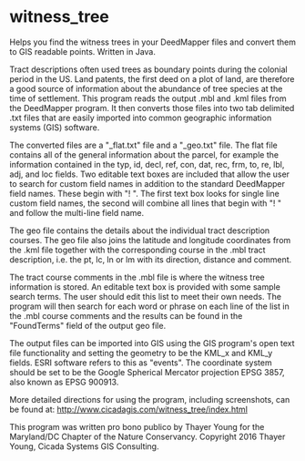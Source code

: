# witness_tree
Helps you find the witness trees in your DeedMapper files and convert them to GIS readable points. Written in Java.

Tract descriptions often used trees as boundary points during the colonial period in the US. Land patents, the first
deed on a plot of land, are therefore a good source of information about the abundance of tree species at the time of
settlement.  This program reads the output .mbl and .kml files from the DeedMapper program. It then converts those files
into two tab delimited .txt files that are easily imported into common geographic information systems (GIS) software.

The converted files are a "_flat.txt" file and a "_geo.txt" file. The flat file contains all of the general information 
about the parcel, for example the information contained in the typ, id, decl, ref, con, dat, rec, frm, to, re, lbl, adj, 
and loc fields. Two editable text boxes are included that allow the user to search for custom field names in addition to
the standard DeedMapper field names. These begin with "! ". The first text box looks for single line custom field names,
the second will combine all lines that begin with "! " and follow the multi-line field name.

The geo file contains the details about the individual tract description courses. The geo file also joins the latitude 
and longitude coordinates from the .kml file together with the corresponding course in the .mbl tract description, i.e.
the pt, lc, ln or lm with its direction, distance and comment. 

The tract course comments in the .mbl file is where the witness tree information is stored. An editable text box is 
provided with some sample search terms. The user should edit this list to meet their own needs. The program will then 
search for each word or phrase on each line of the list in the .mbl course comments and the results can be found in the 
"FoundTerms" field of the output geo file.

The output files can be imported into GIS using the GIS program's open text file functionality and setting the geometry
to be the KML_x and KML_y fields. ESRI software refers to this as "events". The coordinate system should be set to be
the Google Spherical Mercator projection EPSG 3857, also known as EPSG 900913.

More detailed directions for using the program, including screenshots, can be found at:
http://www.cicadagis.com/witness_tree/index.html

This program was written pro bono publico by Thayer Young for the Maryland/DC Chapter of the Nature Conservancy. 
Copyright 2016 Thayer Young, Cicada Systems GIS Consulting.

